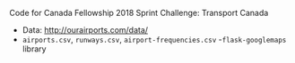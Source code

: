 Code for Canada Fellowship 2018
Sprint Challenge: Transport Canada

- Data: http://ourairports.com/data/
- `airports.csv`, `runways.csv`, `airport-frequencies.csv`
-`flask-googlemaps` library
